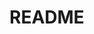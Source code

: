 # README
<!-- NO code -->

<!-- 例[本記入後削除]
--------------------------------------------------
## 〇〇sテーブル
|Column   |Type      |Options    |
|---------|----------|-----------|
|nickname |string    |null: false|
|email    |string    |null: false, unique: true|
|user     |references|foreign_key: true, null: false|

### Association
- has_many :(複数テーブル名)
- belongs_to :(単数テーブル名)
--------------------------------------------------
-->


<!-- テンプレート[記入後可視化、一部文言削除]
## sテーブル
|Column |Type |Options |
|-------|-----|--------|
||||
||||

### Association
-  : -->
